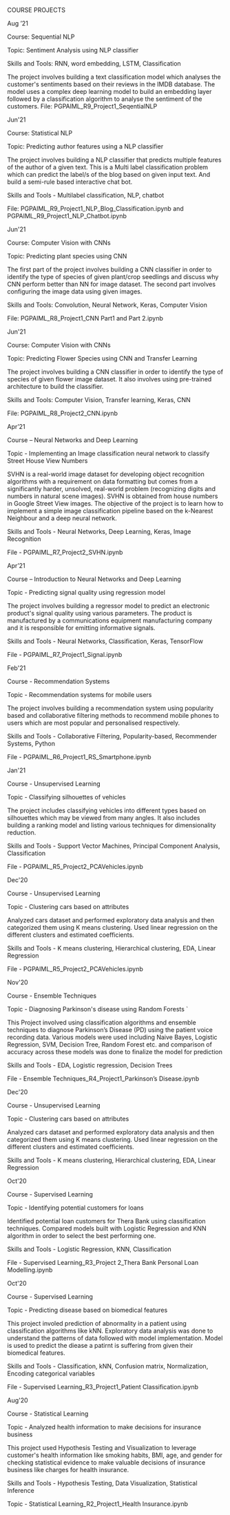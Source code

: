 COURSE PROJECTS

Aug ’21

Course: Sequential NLP

Topic: Sentiment Analysis using NLP classifier

Skills and Tools: RNN, word embedding, LSTM, Classification

The project involves building a text classification model which analyses the customer's sentiments based on their reviews in the IMDB database. The model uses a complex deep learning model to build an embedding layer followed by a classification algorithm to analyse the sentiment of the customers.
File: PGPAIML_R9_Project1_SeqentialNLP

Jun'21

Course: Statistical NLP

Topic: Predicting author features using a NLP classifier

The project involves building a NLP classifier that predicts multiple features of the author of a given text. This is a Multi label classification problem which can predict the label/s of the blog based on given input text. And build a semi-rule based interactive chat bot.

Skills and Tools - Multilabel classification, NLP, chatbot

File: PGPAIML_R9_Project1_NLP_Blog_Classification.ipynb and PGPAIML_R9_Project1_NLP_Chatbot.ipynb

Jun'21

Course: Computer Vision with CNNs

Topic: Predicting plant species using CNN

The first part of the project involves building a CNN classifier in order to identify the type of species of given plant/crop seedlings and discuss why CNN perform better than NN for image dataset. The second part involves configuring the image data using given images.

Skills and Tools: Convolution, Neural Network, Keras, Computer Vision

File: PGPAIML_R8_Project1_CNN Part1 and Part 2.ipynb

Jun'21

Course: Computer Vision with CNNs

Topic: Predicting Flower Species using CNN and Transfer Learning

The project involves building a CNN classifier in order to identify the type of species of given flower image dataset. It also involves using pre-trained architecture to build the classifier.

Skills and Tools: Computer Vision, Transfer learning, Keras, CNN

File: PGPAIML_R8_Project2_CNN.ipynb

Apr’21

Course – Neural Networks and Deep Learning

Topic - Implementing an Image classification neural network to classify Street House View Numbers

SVHN is a real-world image dataset for developing object recognition algorithms with a requirement on data formatting but comes from a significantly harder, unsolved, real-world problem (recognizing digits and numbers in natural scene images). SVHN is obtained from house numbers in Google Street View images. The objective of the project is to learn how to implement a simple image classification pipeline based on the k-Nearest Neighbour and a deep neural network.

Skills and Tools - Neural Networks, Deep Learning, Keras, Image Recognition

File - PGPAIML_R7_Project2_SVHN.ipynb

Apr’21

Course – Introduction to Neural Networks and Deep Learning

Topic - Predicting signal quality using regression model

The project involves building a regressor model to predict an electronic product's signal quality using various parameters. The product is manufactured by a communications equipment manufacturing company and it is responsible for emitting informative signals.

Skills and Tools - Neural Networks, Classification, Keras, TensorFlow

File - PGPAIML_R7_Project1_Signal.ipynb

Feb'21

Course - Recommendation Systems

Topic - Recommendation systems for mobile users

The project involves building a recommendation system using popularity based and collaborative filtering methods to recommend mobile phones to users which are most popular and personalised respectively.

Skills and Tools - Collaborative Filtering, Popularity-based, Recommender Systems, Python

File - PGPAIML_R6_Project1_RS_Smartphone.ipynb

Jan'21

Course - Unsupervised Learning

Topic - Classifying silhouettes of vehicles

The project includes classifying vehicles into different types based on silhouettes which may be viewed from many angles. It also includes building a ranking model and listing various techniques for dimensionality reduction.

Skills and Tools - Support Vector Machines, Principal Component Analysis, Classification

File - PGPAIML_R5_Project2_PCAVehicles.ipynb

Dec'20

Course - Unsupervised Learning

Topic - Clustering cars based on attributes

Analyzed cars dataset and performed exploratory data analysis and then categorized them using K means clustering. Used linear regression on the different clusters and estimated coefficients.

Skills and Tools - K means clustering, Hierarchical clustering, EDA, Linear Regression

File - PGPAIML_R5_Project2_PCAVehicles.ipynb

Nov'20

Course - Ensemble Techniques

Topic - Diagnosing Parkinson's disease using Random Forests `

This Project involved using classification algorithms and ensemble techniques to diagnose Parkinson’s Disease (PD) using the patient voice recording data. Various models were used including Naive Bayes, Logistic Regression, SVM, Decision Tree, Random Forest etc. and comparison of accuracy across these models was done to finalize the model for prediction

Skills and Tools - EDA, Logistic regression, Decision Trees

File - Ensemble Techniques_R4_Project1_Parkinson’s Disease.ipynb

Dec'20

Course - Unsupervised Learning

Topic - Clustering cars based on attributes

Analyzed cars dataset and performed exploratory data analysis and then categorized them using K means clustering. Used linear regression on the different clusters and estimated coefficients.

Skills and Tools - K means clustering, Hierarchical clustering, EDA, Linear Regression

Oct'20

Course - Supervised Learning

Topic - Identifying potential customers for loans

Identified potential loan customers for Thera Bank using classification techniques. Compared models built with Logistic Regression and KNN algorithm in order to select the best performing one.

Skills and Tools - Logistic Regression, KNN, Classification

File - Supervised Learning_R3_Project 2_Thera Bank Personal Loan Modelling.ipynb

Oct'20

Course - Supervised Learning

Topic - Predicting disease based on biomedical features

This project involed prediction of abnormality in a patient using classification algorithms like kNN. Exploratory data analysis was done to understand the patterns of data followed with model implementation. Model is used to predict the diease a patirnt is suffering from given their biomedical features.

Skills and Tools - Classification, kNN, Confusion matrix, Normalization, Encoding categorical variables

File - Supervised Learning_R3_Project1_Patient Classification.ipynb

Aug'20

Course - Statistical Learning

Topic - Analyzed health information to make decisions for insurance business

This project used Hypothesis Testing and Visualization to leverage customer's health information like smoking habits, BMI, age, and gender for checking statistical evidence to make valuable decisions of insurance business like charges for health insurance.

Skills and Tools - Hypothesis Testing, Data Visualization, Statistical Inference

Topic - Statistical Learning_R2_Project1_Health Insurance.ipynb
